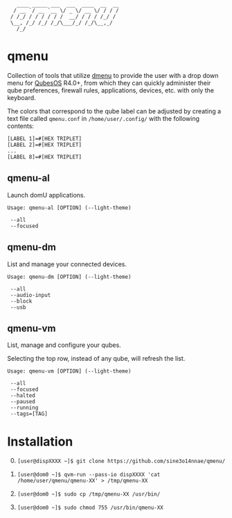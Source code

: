 ```
   ____ _____ ___  ___  ____  __  __
  / __ `/ __ `__ \/ _ \/ __ \/ / / /
 / /_/ / / / / / /  __/ / / / /_/ /
 \__, /_/ /_/ /_/\___/_/ /_/\__,_/
   /_/
```

# qmenu
Collection of tools that utilize
[dmenu](https://tools.suckless.org/dmenu/) to provide the user with a
drop down menu for [QubesOS](https://qubes-os.org/) R4.0+,
from which they can quickly administer their qube
preferences, firewall rules, applications, devices, etc.
with only the keyboard.

The colors that correspond to the qube label can be adjusted by creating a
text file called `qmenu.conf` in `/home/user/.config/` with
the following contents:

    [LABEL 1]=#[HEX TRIPLET]
    [LABEL 2]=#[HEX TRIPLET]
    ...
    [LABEL 8]=#[HEX TRIPLET]

## qmenu-al
Launch domU applications.

    Usage: qmenu-al [OPTION] (--light-theme)

     --all
     --focused

## qmenu-dm
List and manage your connected devices.

    Usage: qmenu-dm [OPTION] (--light-theme)

     --all
     --audio-input
     --block
     --usb

## qmenu-vm
List, manage and configure your qubes.

Selecting the top row, instead of any qube, will refresh the list.

    Usage: qmenu-vm [OPTION] (--light-theme)

     --all
     --focused
     --halted
     --paused
     --running
     --tags=[TAG]

# Installation
0. `[user@dispXXXX ~]$ git clone https://github.com/sine3o14nnae/qmenu/`

1. `[user@dom0 ~]$ qvm-run --pass-io dispXXXX 'cat /home/user/qmenu/qmenu-XX' > /tmp/qmenu-XX`

2. `[user@dom0 ~]$ sudo cp /tmp/qmenu-XX /usr/bin/`

3. `[user@dom0 ~]$ sudo chmod 755 /usr/bin/qmenu-XX`
